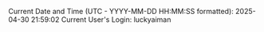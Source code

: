 Current Date and Time (UTC - YYYY-MM-DD HH:MM:SS formatted): 2025-04-30 21:59:02
Current User's Login: luckyaiman

